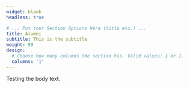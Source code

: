 ```yaml
---
widget: blank
headless: true

# ... Put Your Section Options Here (title etc.) ...
title: Alumni
subtitle: This is the subtitle
weight: 99
design:
  # Choose how many columns the section has. Valid values: 1 or 2.
  columns: '1'
---
```


Testing the body text.
